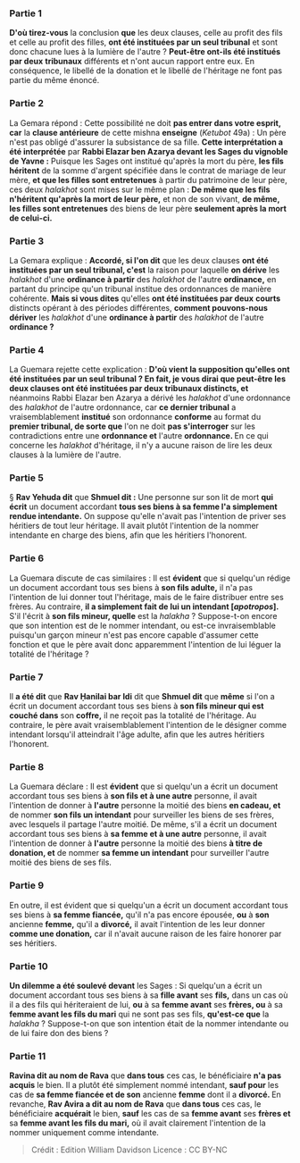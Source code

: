 
### Partie 1
<b>D'où tirez-vous</b> la conclusion <b>que</b> les deux clauses, celle au profit des fils et celle au profit des filles, <b>ont été instituées par un seul tribunal</b> et sont donc chacune lues à la lumière de l'autre ? <b>Peut-être ont-ils été institués par deux</b> <b>tribunaux</b> différents et n'ont aucun rapport entre eux. En conséquence, le libellé de la donation et le libellé de l'héritage ne font pas partie du même énoncé.

### Partie 2
La Gemara répond : Cette possibilité ne doit <b>pas entrer dans votre esprit, car</b> la <b>clause antérieure</b> de cette mishna <b>enseigne</b> (<i>Ketubot</i> 49a) : Un père n'est pas obligé d'assurer la subsistance de sa fille. <b>Cette interprétation a été interprétée</b> par <b>Rabbi Elazar ben Azarya devant les Sages du vignoble de Yavne :</b> Puisque les Sages ont institué qu'après la mort du père, <b>les fils héritent</b> de la somme d'argent spécifiée dans le contrat de mariage de leur mère, <b>et que les filles sont entretenues</b> à partir du patrimoine de leur père, ces deux <i>halakhot</i> sont mises sur le même plan : <b>De même que les fils n'héritent qu'après la mort de leur père,</b> et non de son vivant, <b>de même, les filles sont entretenues</b> des biens de leur père <b>seulement après la mort de celui-ci.</b>

### Partie 3
La Gemara explique : <b>Accordé, si l'on dit</b> que les deux clauses <b>ont été instituées par un seul tribunal, c'est</b> la raison pour laquelle <b>on dérive</b> les <i>halakhot</i> d'une <b>ordinance à partir</b> des <i>halakhot</i> de l'autre <b>ordinance,</b> en partant du principe qu'un tribunal institue des ordonnances de manière cohérente. <b>Mais si vous dites</b> qu'elles <b>ont été instituées par deux</b> <b>courts</b> distincts opérant à des périodes différentes, <b>comment pouvons-nous dériver</b> les <i>halakhot</i> d'une <b>ordinance à partir</b> des <i>halakhot</i> de l'autre <b>ordinance ?</b>

### Partie 4
La Guemara rejette cette explication : <b>D'où vient la supposition qu'elles ont été instituées par un seul tribunal ? <b>En fait, je vous dirai</b> que <b>peut-être</b> les deux clauses <b>ont été instituées par deux</b> tribunaux distincts, et</b> néanmoins Rabbi Elazar ben Azarya a dérivé les <i>halakhot</i> d'une ordonnance des <i>halakhot</i> de l'autre ordonnance, car <b>ce dernier tribunal</b> a vraisemblablement <b>institué</b> son ordonnance <b>conforme</b> au format du <b>premier tribunal, de sorte que</b> l'on ne doit <b>pas s'interroger</b> sur les contradictions entre une <b>ordonnance et</b> l'autre <b>ordonnance. </b> En ce qui concerne les <i>halakhot</i> d'héritage, il n'y a aucune raison de lire les deux clauses à la lumière de l'autre.

### Partie 5
§ <b>Rav Yehuda dit</b> que <b>Shmuel dit :</b> Une personne sur son lit de mort <b>qui écrit</b> un document accordant <b>tous ses biens à sa femme l'a simplement rendue intendante.</b> On suppose qu'elle n'avait pas l'intention de priver ses héritiers de tout leur héritage. Il avait plutôt l'intention de la nommer intendante en charge des biens, afin que les héritiers l'honorent.

### Partie 6
La Guemara discute de cas similaires : Il est <b>évident</b> que si quelqu'un rédige un document accordant tous ses biens à <b>son fils adulte,</b> il n'a pas l'intention de lui donner tout l'héritage, mais de le faire distribuer entre ses frères. Au contraire, <b>il a simplement fait de lui un intendant [<i>apotropos</i>].</b> S'il l'écrit à <b>son fils mineur, quelle</b> est la <i>halakha</i> ? Suppose-t-on encore que son intention est de le nommer intendant, ou est-ce invraisemblable puisqu'un garçon mineur n'est pas encore capable d'assumer cette fonction et que le père avait donc apparemment l'intention de lui léguer la totalité de l'héritage ?

### Partie 7
Il <b>a été dit</b> que <b>Rav Ḥanilai bar Idi</b> dit que <b>Shmuel dit</b> que <b>même</b> si l'on a écrit un document accordant tous ses biens à <b>son fils mineur qui est couché dans</b> son <b>coffre,</b> il ne reçoit pas la totalité de l'héritage. Au contraire, le père avait vraisemblablement l'intention de le désigner comme intendant lorsqu'il atteindrait l'âge adulte, afin que les autres héritiers l'honorent.

### Partie 8
La Guemara déclare : Il est <b>évident</b> que si quelqu'un a écrit un document accordant tous ses biens à <b>son fils et à une autre</b> personne, il avait l'intention de donner à <b>l'autre</b> personne la moitié des biens <b>en cadeau, et</b> de nommer <b>son fils un intendant</b> pour surveiller les biens de ses frères, avec lesquels il partage l'autre moitié. De même, s'il a écrit un document accordant tous ses biens à <b>sa femme et à une autre</b> personne, il avait l'intention de donner à <b>l'autre</b> personne la moitié des biens <b>à titre de donation, et</b> de nommer <b>sa femme un intendant</b> pour surveiller l'autre moitié des biens de ses fils.

### Partie 9
En outre, il est évident que si quelqu'un a écrit un document accordant tous ses biens à <b>sa femme fiancée,</b> qu'il n'a pas encore épousée, <b>ou</b> à <b>son</b> ancienne <b>femme,</b> qu'il a <b>divorcé,</b> il avait l'intention de les leur donner <b>comme une donation,</b> car il n'avait aucune raison de les faire honorer par ses héritiers.

### Partie 10
<b>Un dilemme a été soulevé devant</b> les Sages : Si quelqu'un a écrit un document accordant tous ses biens à sa <b>fille avant</b> ses <b>fils,</b> dans un cas où il a des fils qui hériteraient de lui, <b>ou</b> à sa <b>femme avant</b> ses <b>frères, ou</b> à sa <b>femme avant les fils du mari</b> qui ne sont pas ses fils, <b>qu'est-ce que</b> la <i>halakha</i> ? Suppose-t-on que son intention était de la nommer intendante ou de lui faire don des biens ?

### Partie 11
<b>Ravina dit au nom de Rava</b> que <b>dans tous</b> ces cas, le bénéficiaire <b>n'a pas acquis</b> le bien. Il a plutôt été simplement nommé intendant, <b>sauf pour</b> les cas de <b>sa femme fiancée et de son</b> ancienne <b>femme</b> dont il a <b>divorcé. </b> En revanche, <b>Rav Avira a dit au nom de Rava</b> que <b>dans tous</b> ces cas, le bénéficiaire <b>acquérait</b> le bien, <b>sauf</b> les cas de sa <b>femme avant</b> ses <b>frères et</b> sa <b>femme avant les fils du mari,</b> où il avait clairement l'intention de la nommer uniquement comme intendante.

>Crédit : Edition William Davidson
>Licence : CC BY-NC